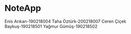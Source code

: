 # NoteApp

Enis Arıkan-190218004
Taha Öztürk-200218007
Ceren Çiçek Baykuş-190218501
Yağmur Gümüş-190218502
